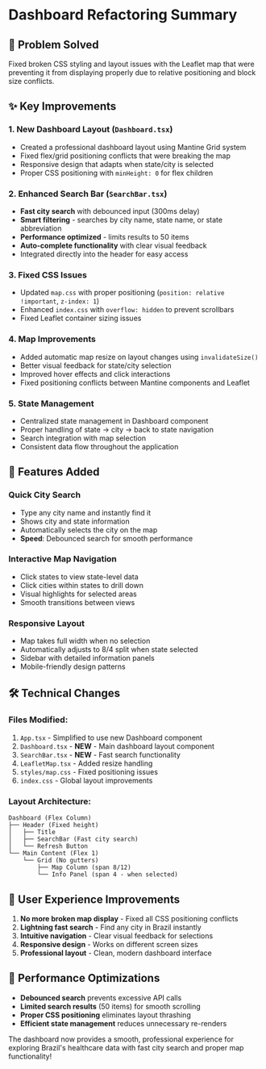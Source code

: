 # Dashboard Refactoring Summary

## 🎯 Problem Solved
Fixed broken CSS styling and layout issues with the Leaflet map that were preventing it from displaying properly due to relative positioning and block size conflicts.

## ✨ Key Improvements

### 1. **New Dashboard Layout (`Dashboard.tsx`)**
- Created a professional dashboard layout using Mantine Grid system
- Fixed flex/grid positioning conflicts that were breaking the map
- Responsive design that adapts when state/city is selected
- Proper CSS positioning with `minHeight: 0` for flex children

### 2. **Enhanced Search Bar (`SearchBar.tsx`)**
- **Fast city search** with debounced input (300ms delay)
- **Smart filtering** - searches by city name, state name, or state abbreviation
- **Performance optimized** - limits results to 50 items
- **Auto-complete functionality** with clear visual feedback
- Integrated directly into the header for easy access

### 3. **Fixed CSS Issues**
- Updated `map.css` with proper positioning (`position: relative !important`, `z-index: 1`)
- Enhanced `index.css` with `overflow: hidden` to prevent scrollbars
- Fixed Leaflet container sizing issues

### 4. **Map Improvements**
- Added automatic map resize on layout changes using `invalidateSize()`
- Better visual feedback for state/city selection
- Improved hover effects and click interactions
- Fixed positioning conflicts between Mantine components and Leaflet

### 5. **State Management**
- Centralized state management in Dashboard component
- Proper handling of state → city → back to state navigation
- Search integration with map selection
- Consistent data flow throughout the application

## 🚀 Features Added

### **Quick City Search**
- Type any city name and instantly find it
- Shows city and state information
- Automatically selects the city on the map
- **Speed**: Debounced search for smooth performance

### **Interactive Map Navigation**
- Click states to view state-level data
- Click cities within states to drill down
- Visual highlights for selected areas
- Smooth transitions between views

### **Responsive Layout**
- Map takes full width when no selection
- Automatically adjusts to 8/4 split when state selected
- Sidebar with detailed information panels
- Mobile-friendly design patterns

## 🛠️ Technical Changes

### **Files Modified:**
1. `App.tsx` - Simplified to use new Dashboard component
2. `Dashboard.tsx` - **NEW** - Main dashboard layout component
3. `SearchBar.tsx` - **NEW** - Fast search functionality 
4. `LeafletMap.tsx` - Added resize handling
5. `styles/map.css` - Fixed positioning issues
6. `index.css` - Global layout improvements

### **Layout Architecture:**
```
Dashboard (Flex Column)
├── Header (Fixed height)
│   ├── Title
│   ├── SearchBar (Fast city search)
│   └── Refresh Button
└── Main Content (Flex 1)
    └── Grid (No gutters)
        ├── Map Column (span 8/12)
        └── Info Panel (span 4 - when selected)
```

## 🎨 User Experience Improvements

1. **No more broken map display** - Fixed all CSS positioning conflicts
2. **Lightning fast search** - Find any city in Brazil instantly
3. **Intuitive navigation** - Clear visual feedback for selections
4. **Responsive design** - Works on different screen sizes
5. **Professional layout** - Clean, modern dashboard interface

## 🔧 Performance Optimizations

- **Debounced search** prevents excessive API calls
- **Limited search results** (50 items) for smooth scrolling
- **Proper CSS positioning** eliminates layout thrashing
- **Efficient state management** reduces unnecessary re-renders

The dashboard now provides a smooth, professional experience for exploring Brazil's healthcare data with fast city search and proper map functionality!